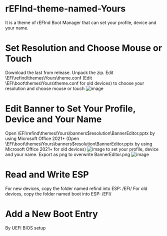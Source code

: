 # rEFInd-theme-named-Yours
It is a theme of rEFInd Boot Manager that can set your profile, device and your name.

# Set Resolution and Choose Mouse or Touch
Download the last from release.
Unpack the zip.
Edit \EFI\refind\themes\Yours\theme.conf
(Edit \EFI\boot\themes\Yours\theme.conf for old devices)
to choose your resolution and choose mouse or touch
![image](https://user-images.githubusercontent.com/69227436/162579811-bf3277c0-0ce0-4c35-b22a-a49370ae34fc.png)

# Edit Banner to Set Your Profile, Device and Your Name
Open \EFI\refind\themes\Yours\banners\$resolution\BannerEditor.pptx by using Microsoft Office 2021+
(Open \EFI\boot\themes\Yours\banners\$resolution\BannerEditor.pptx by using Microsoft Office 2021+ for old devices)
![image](https://user-images.githubusercontent.com/69227436/162580042-d32719bf-5091-41cd-976e-527087642f37.png)
to set your profile, device and your name.
Export as png to overwrite BannerEditor.png
![image](https://user-images.githubusercontent.com/69227436/162580182-73dcc418-c6e0-4802-af90-daab30ede40d.png)

# Read and Write ESP
For new devices, copy the folder named refind into ESP: /EFI/
For old devices, copy the folder named boot into ESP: /EFI/

# Add a New Boot Entry
By UEFI BIOS setup
